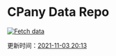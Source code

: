 # CPany Data Repo

[![Fetch data](https://github.com/yjl9903/CPany/actions/workflows/fetch.yml/badge.svg)](https://github.com/yjl9903/CPany/actions/workflows/fetch.yml)

<!-- START_SECTION: update_time -->
更新时间：[2021-11-03 20:13](https://www.timeanddate.com/worldclock/fixedtime.html?msg=Fetch+data&iso=20211103T201308&p1=237)
<!-- END_SECTION: update_time -->
